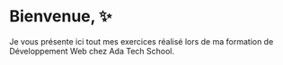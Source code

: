 # Bienvenue, ✨



Je vous présente ici tout mes exercices réalisé lors de ma formation de Développement Web chez Ada Tech School.
